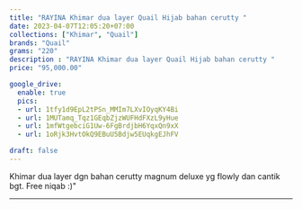 ```yaml
---
title: "RAYINA Khimar dua layer Quail Hijab bahan cerutty "
date: 2023-04-07T12:05:20+07:00
collections: ["Khimar", "Quail"]
brands: "Quail"
grams: "220"
description : "RAYINA Khimar dua layer Quail Hijab bahan cerutty "
price: "95,000.00"

google_drive:
  enable: true
  pics:
  - url: 1tfy1d9EpL2tPSn_MMIm7LXvIOyqKY4Bi
  - url: 1MUTamq_Tqz1GEqbZjzWUFHdFXzL9yHue
  - url: 1mfWtgebciG1Uw-6FgBrdjbH6YqxQn9xX
  - url: 1oRjk3HvtOkQ9EBuU5Bdjw5EUqkgEJhFV

draft: false
---
```


Khimar dua layer dgn bahan cerutty magnum deluxe yg flowly dan cantik bgt. Free niqab :)"

----------    
 
